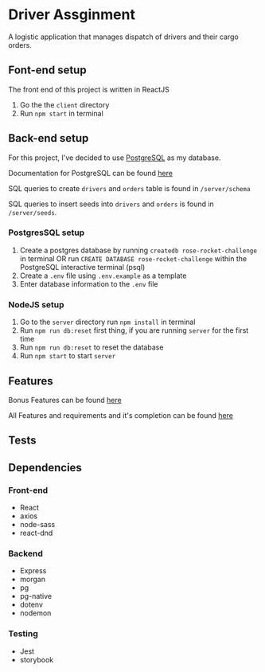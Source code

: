 # Driver Assginment

A logistic application that manages dispatch of drivers and their cargo orders.

## Font-end setup

The front end of this project is written in ReactJS

1. Go the the `client` directory
2. Run `npm start` in terminal

## Back-end setup

For this project, I've decided to use [PostgreSQL](https://www.postgresql.org/) as my database.

Documentation for PostgreSQL can be found [here](https://www.postgresql.org/docs/14/index.html)

SQL queries to create `drivers` and `orders` table is found in `/server/schema`

SQL queries to insert seeds into `drivers` and `orders` is found in `/server/seeds`.

### PostgresSQL setup

1. Create a postgres database by running `createdb rose-rocket-challenge` in terminal OR run `CREATE DATABASE rose-rocket-challenge` within the PostgreSQL interactive terminal (psql)
1. Create a `.env` file using `.env.example` as a template
1. Enter database information to the `.env` file

### NodeJS setup

1. Go to the `server` directory run `npm install` in terminal
1. Run `npm run db:reset` first thing, if you are running `server` for the first time
1. Run `npm run db:reset` to reset the database
1. Run `npm start` to start `server`

## Features

Bonus Features can be found [here](./FEATURES.md)

All Features and requirements and it's completion can be found [here](./Requirements.md)

## Tests

## Dependencies

### Front-end

- React
- axios
- node-sass
- react-dnd

### Backend

- Express
- morgan
- pg
- pg-native
- dotenv
- nodemon

### Testing

- Jest
- storybook
